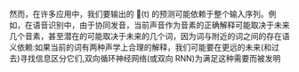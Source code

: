 然而，在许多应用中，我们要输出的 􏰃(t) 的预测可能依赖于整个输入序列。例 如，在语音识别中，由于协同发音，当前声音作为音素的正确解释可能取决于未来 几个音素，甚至潜在的可能取决于未来的几个词，因为词与附近的词之间的存在语 义依赖:如果当前的词有两种声学上合理的解释，我们可能要在更远的未来(和过 去)寻找信息区分它们,双向循环神经网络(或双向 RNN)为满足这种需要而被发明